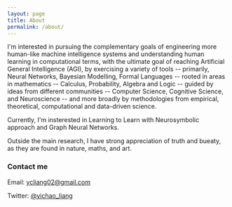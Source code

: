 ```yaml
---
layout: page
title: About
permalink: /about/
---
```


I'm interested in pursuing the complementary goals of engineering more human-like machine intelligence systems and understanding human learning in computational terms, with the ultimate goal of reaching Artificial General Intelligence (AGI), by exercising a variety of tools -- primarily, Neural Networks, Bayesian Modelling, Formal Languages -- rooted in areas in mathematics --  Calculus, Probability, Algebra and Logic -- guided by ideas from different communities -- Computer Science, Cognitive Science, and Neuroscience -- and more broadly by methodologies from empirical, theoretical, computational and data-driven science.

Currently, I'm insterested in Learning to Learn with Neurosymbolic approach and Graph Neural Networks.

Outside the main research, I have strong appreciation of truth and bueaty, as they are found in nature, maths, and art.

### Contact me

Email: [ycliang02@gmail.com](mailto:ycliang02@gmail.com)


Twitter: [@yichao_liang](https://twitter.com/yichao_liang)
